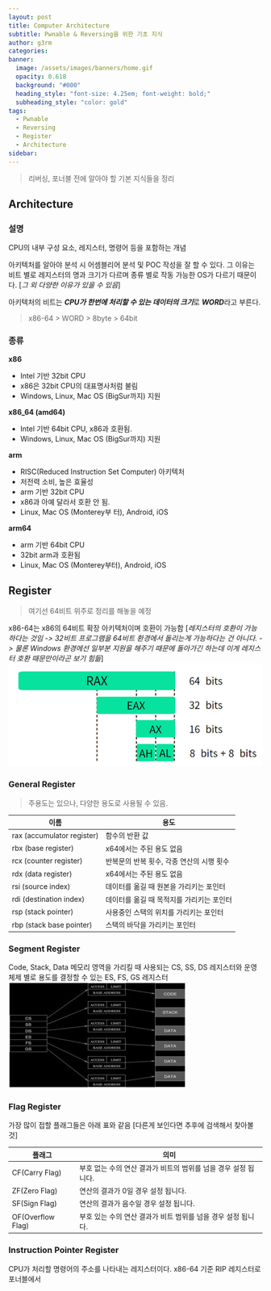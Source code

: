```yaml
---
layout: post
title: Computer Architecture
subtitle: Pwnable & Reversing을 위한 기초 지식
author: g3rm
categories: 
banner:
  image: /assets/images/banners/home.gif
  opacity: 0.618
  background: "#000"
  heading_style: "font-size: 4.25em; font-weight: bold;"
  subheading_style: "color: gold"
tags:
  - Pwnable
  - Reversing
  - Register
  - Architecture
sidebar:
---
```

> 리버싱, 포너블 전에 알아야 할 기본 지식들을 정리

## Architecture
### 설명
CPU의 내부 구성 요소, 레지스터, 명령어 등을 포함하는 개념   

아키텍처를 알아야 분석 시 어셈블리어 분석 및 POC 작성을 잘 할 수 있다.
그 이유는 비트 별로 레지스터의 명과 크기가 다르며 종류 별로 작동 가능한 OS가 다르기 때문이다.
[*그 외 다양한 이유가 있을 수 있음*]
   
아키텍처의 비트는 ***CPU가 한번에 처리할 수 있는 데이터의 크기***로 ***WORD***라고 부른다.
>x86-64 > WORD > 8byte > 64bit


### 종류
**x86**
- Intel 기반 32bit CPU
- x86은 32bit CPU의 대표명사처럼 불림
- Windows, Linux, Mac OS (BigSur까지) 지원

**x86_64 (amd64)**
- Intel 기반 64bit CPU, x86과 호환됨.
- Windows, Linux, Mac OS (BigSur까지) 지원

**arm**
- RISC(Reduced Instruction Set Computer) 아키텍처
- 저전력 소비, 높은 효율성
- arm 기반 32bit CPU
- x86과 아예 달라서 호환 안 됨.
- Linux, Mac OS (Monterey부 터), Android, iOS

**arm64**
- arm 기반 64bit CPU
- 32bit arm과 호환됨
- Linux, Mac OS (Monterey부터), Android, iOS

## Register
> 여기선 64비트 위주로 정리를 해놓을 예정

x86-64는 x86의 64비트 확장 아키텍처이며 호환이 가능함 [*레지스터의 호환이 가능하다는 것임 -> 32비트 프로그램을 64비트 환경에서 돌리는게 가능하다는 건 아니다. -> 물론 Windows 환경에선 일부분 지원을 해주기 때문에 돌아가긴 하는데 이게 레지스터 호환 때문만이라곤 보기 힘듦*]
![](/assets/images/posts/2025-04-28-CA/7c7082f38646f3ccb51afe82f93edbd1_MD5.jpeg)
### General Register
> 주용도는 있으나, 다양한 용도로 사용될 수 있음.
   
| **이름**                     | **용도**                   |
| -------------------------- | ------------------------ |
| rax (accumulator register) | 함수의 반환 값                 |
| rbx (base register)        | x64에서는 주된 용도 없음          |
| rcx (counter register)     | 반복문의 반복 횟수, 각종 연산의 시행 횟수 |
| rdx (data register)        | x64에서는 주된 용도 없음          |
| rsi (source index)         | 데이터를 옮길 때 원본을 가리키는 포인터   |
| rdi (destination index)    | 데이터를 옮길 때 목적지를 가리키는 포인터  |
| rsp (stack pointer)        | 사용중인 스택의 위치를 가리키는 포인터    |
| rbp (stack base pointer)   | 스택의 바닥을 가리키는 포인터         |
   
### Segment Register
Code, Stack, Data 메모리 영역을 가리킬 때 사용되는 CS, SS, DS 레지스터와 운영체제 별로 용도를 결정할 수 있는 ES, FS, GS 레지스터 
![](/assets/images/posts/2025-04-28-CA/e9df8bbab3a81b286eab30c0b2b15702_MD5.jpeg)

### Flag Register
가장 많이 접할 플래그들은 아래 표와 같음 [다른게 보인다면 추후에 검색해서 찾아볼 것] 
   
| **플래그**           | **의미**                                |
| ----------------- | ------------------------------------- |
| CF(Carry Flag)    | 부호 없는 수의 연산 결과가 비트의 범위를 넘을 경우 설정 됩니다. |
| ZF(Zero Flag)     | 연산의 결과가 0일 경우 설정 됩니다.                 |
| SF(Sign Flag)     | 연산의 결과가 음수일 경우 설정 됩니다.                |
| OF(Overflow Flag) | 부호 있는 수의 연산 결과가 비트 범위를 넘을 경우 설정 됩니다.  |

### Instruction Pointer Register
CPU가 처리할 명령어의 주소를 나타내는 레지스터이다. x86-64 기준 RIP 레지스터로 포너블에서